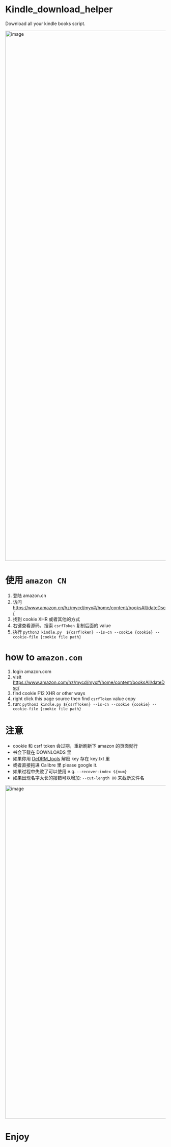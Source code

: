 # Kindle_download_helper
Download all your kindle books script.


<img width="1661" alt="image" src="https://user-images.githubusercontent.com/15976103/172113700-7be0ae1f-1aae-4b50-8377-13047c63411b.png">


# 使用 `amazon CN`

1. 登陆 amazon.cn
2. 访问 https://www.amazon.cn/hz/mycd/myx#/home/content/booksAll/dateDsc/
3. 找到 cookie XHR 或者其他的方式
4. 右键查看源码，搜索 `csrfToken` 复制后面的 value
5. 执行 `python3 kindle.py  ${csrfToken} --is-cn --cookie {cookie} --cookie-file {cookie file path}`

# how to `amazon.com`
1. login amazon.com
2. visit https://www.amazon.com/hz/mycd/myx#/home/content/booksAll/dateDsc/ 
3. find cookie F12 XHR or other ways
4. right click this page source then find `csrfToken` value copy
5. run: `python3 kindle.py ${csrfToken} --is-cn --cookie {cookie} --cookie-file {cookie file path}`


# 注意
- cookie 和 csrf token 会过期，重新刷新下 amazon 的页面就行 
- 书会下载在 DOWNLOADS 里
- 如果你用 [DeDRM_tools](https://github.com/apprenticeharper/DeDRM_tools) 解密 key 存在 key.txt 里 
- 或者直接拖进 Calibre 里 please google it.
- 如果过程中失败了可以使用 e.g. `--recover-index ${num}`
- 如果出现名字太长的报错可以增加: `--cut-length 80` 来截断文件名

<img width="1045" alt="image" src="https://user-images.githubusercontent.com/15976103/172113475-92862b57-bb39-4cd7-84d5-6bc428172bc4.png">


# Enjoy
